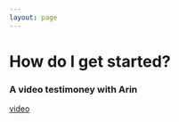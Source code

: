 ```yaml
---
layout: page
---
```


How do I get started?
================
### A video testimoney with Arin

[video](https://youtu.be/vHdEr_kWHbc)
